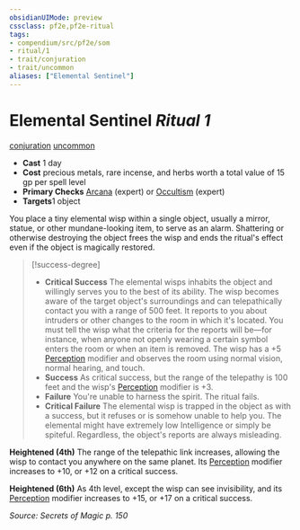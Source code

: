 ```yaml
---
obsidianUIMode: preview
cssclass: pf2e,pf2e-ritual
tags:
- compendium/src/pf2e/som
- ritual/1
- trait/conjuration
- trait/uncommon
aliases: ["Elemental Sentinel"]
---
```

# Elemental Sentinel *Ritual 1*  
[conjuration](../../../Rules/traits/conjuration.md)  [uncommon](../../../Rules/traits/uncommon.md)  

- **Cast** 1 day
- **Cost** precious metals, rare incense, and herbs worth a total value of 15 gp per spell level
- **Primary Checks** [Arcana](../../skills.md#Arcana) (expert) or [Occultism](../../skills.md#Occultism) (expert)
- **Targets**1 object

You place a tiny elemental wisp within a single object, usually a mirror, statue, or other mundane-looking item, to serve as an alarm. Shattering or otherwise destroying the object frees the wisp and ends the ritual's effect even if the object is magically restored.

> [!success-degree] 
> - **Critical Success** The elemental wisps inhabits the object and willingly serves you to the best of its ability. The wisp becomes aware of the target object's surroundings and can telepathically contact you with a range of 500 feet. It reports to you about intruders or other changes to the room in which it's located. You must tell the wisp what the criteria for the reports will be—for instance, when anyone not openly wearing a certain symbol enters the room or when an item is removed. The wisp has a +5 [Perception](../../skills.md#Perception) modifier and observes the room using normal vision, normal hearing, and touch.
> - **Success** As critical success, but the range of the telepathy is 100 feet and the wisp's [Perception](../../skills.md#Perception) modifier is +3.
> - **Failure** You're unable to harness the spirit. The ritual fails.
> - **Critical Failure** The elemental wisp is trapped in the object as with a success, but it refuses or is somehow unable to help you. The elemental might have extremely low Intelligence or simply be spiteful. Regardless, the object's reports are always misleading.

**Heightened (4th)** The range of the telepathic link increases, allowing the wisp to contact you anywhere on the same planet. Its [Perception](../../skills.md#Perception) modifier increases to +10, or +12 on a critical success.

**Heightened (6th)** As 4th level, except the wisp can see invisibility, and its [Perception](../../skills.md#Perception) modifier increases to +15, or +17 on a critical success.

*Source: Secrets of Magic p. 150*